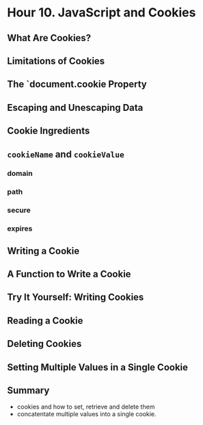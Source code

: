 # Hour 10. JavaScript and Cookies

## What Are Cookies?

## Limitations of Cookies

## The `document.cookie Property

## Escaping and Unescaping Data

## Cookie Ingredients

## `cookieName` and `cookieValue`

### domain
### path
### secure
### expires

## Writing a Cookie

## A Function to Write a Cookie

## Try It Yourself: Writing Cookies

## Reading a Cookie

## Deleting Cookies

## Setting Multiple Values in a Single Cookie

## Summary

- cookies and how to set, retrieve and delete them
- concatentate multiple values into a single cookie.




